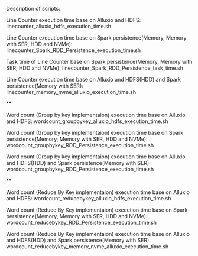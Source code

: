 Description of scripts:

Line Counter execution time base on Alluxio and HDFS: linecounter_alluxio_hdfs_execution_time.sh

Line Counter execution time base on Spark persistence(Memory, Memory with SER, HDD and NVMe): linecounter_Spark_RDD_Persistence_execution_time.sh

Task time of Line Counter base on Spark persistence(Memory, Memory with SER, HDD and NVMe): linecounter_Spark_RDD_Persistence_task_time.sh

Line Counter execution time base on Alluxio and HDFS(HDD) and Spark persistence(Memory with SER): linecounter_memory_nvme_alluxio_execution_time.sh

**

Word count (Group by key implementaion) execution time base on Alluxio and HDFS: wordcount_groupbykey_alluxio_hdfs_execution_time.sh

Word count (Group by key implementaion) execution time base on Spark persistence(Memory, Memory with SER, HDD and NVMe): wordcount_groupbykey_RDD_Persistence_execution_time.sh

Word count (Group by key implementaion) execution time base on Alluxio and HDFS(HDD) and Spark persistence(Memory with SER): wordcount_groupbykey_RDD_Persistence_execution_time.sh

**

Word count (Reduce By Key implementaion) execution time base on Alluxio and HDFS: wordcount_reducebykey_alluxio_hdfs_execution_time.sh

Word count (Reduce By Key implementaion) execution time base on Spark persistence(Memory, Memory with SER, HDD and NVMe): wordcount_reducebykey_RDD_Persistence_execution_time.sh

Word count (Reduce By Key implementaion) execution time base on Alluxio and HDFS(HDD) and Spark persistence(Memory with SER): wordcount_reducebykey_memory_nvme_alluxio_execution_time.sh
